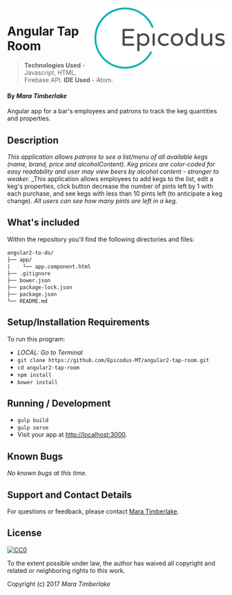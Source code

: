 <img src="epicodus.png" align="right"/>

# Angular Tap Room

> **Technologies Used** - Javascript, HTML, Firebase API.
> **IDE Used** - Atom.

#### By _**Mara Timberlake**_

Angular app for a bar's employees and patrons to track the keg quantities and properties.

## Description

_This application allows patrons to see a list/menu of all available kegs (name, brand, price and alcoholContent). Keg prices are color-coded for easy readability and user may view beers by alcohol content - stronger to weaker._
_This application allows employees to add kegs to the list, edit a keg's properties, click button decrease the number of pints left by 1 with each purchase, and see kegs with less than 10 pints left (to anticipate a keg change).
_All users can see how many pints are left in a keg._

## What's included
Within the repository you'll find the following directories and files:

```
angular2-to-do/
├── app/
|    └── app.component.html
├── .gitignore
├── bower.json
├── package-lock.json
├── package.json
└── README.md

```

## Setup/Installation Requirements
To run this program:
* _LOCAL: Go to Terminal_
* `git clone https://github.com/Epicodus-MT/angular2-tap-room.git`
* `cd angular2-tap-room`
* `npm install`
* `bower install`

## Running / Development
* `gulp build`
* `gulp serve`
* Visit your app at [http://localhost:3000](http://localhost:3000).

## Known Bugs
_No known bugs at this time._

## Support and Contact Details
For questions or feedback, please contact [Mara Timberlake](<contact-info.md>).

## License
[![CC0](https://licensebuttons.net/p/zero/1.0/88x31.png)](https://opensource.org/licenses/MIT)

To the extent possible under law, the author has waived all copyright and related or neighboring rights to this work.

Copyright (c) 2017 *_Mara Timberlake_*
